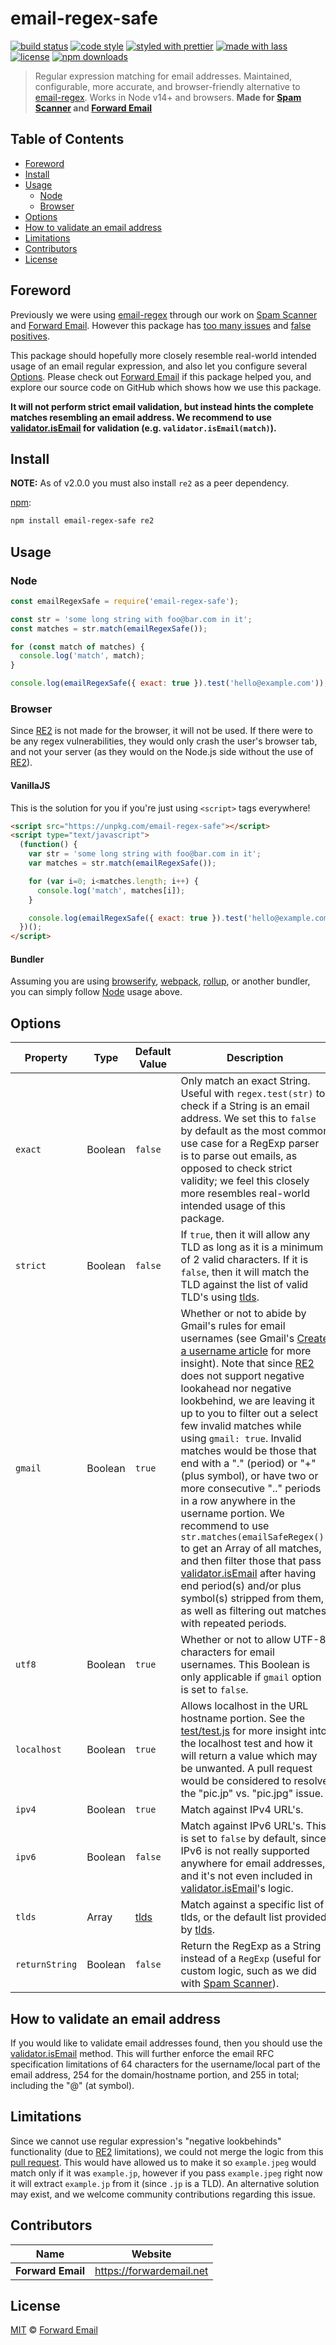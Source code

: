 # email-regex-safe

[![build status](https://github.com/spamscanner/email-regex-safe/actions/workflows/ci.yml/badge.svg)](https://github.com/spamscanner/email-regex-safe/actions/workflows/ci.yml)
[![code style](https://img.shields.io/badge/code_style-XO-5ed9c7.svg)](https://github.com/sindresorhus/xo)
[![styled with prettier](https://img.shields.io/badge/styled_with-prettier-ff69b4.svg)](https://github.com/prettier/prettier)
[![made with lass](https://img.shields.io/badge/made_with-lass-95CC28.svg)](https://lass.js.org)
[![license](https://img.shields.io/github/license/spamscanner/email-regex-safe.svg)](LICENSE)
[![npm downloads](https://img.shields.io/npm/dt/email-regex-safe.svg)](https://npm.im/email-regex-safe)

> Regular expression matching for email addresses. Maintained, configurable, more accurate, and browser-friendly alternative to [email-regex][]. Works in Node v14+ and browsers. **Made for [Spam Scanner][spam-scanner] and [Forward Email][forward-email]**


## Table of Contents

* [Foreword](#foreword)
* [Install](#install)
* [Usage](#usage)
  * [Node](#node)
  * [Browser](#browser)
* [Options](#options)
* [How to validate an email address](#how-to-validate-an-email-address)
* [Limitations](#limitations)
* [Contributors](#contributors)
* [License](#license)


## Foreword

Previously we were using [email-regex][] through our work on [Spam Scanner][spam-scanner] and [Forward Email][forward-email].  However this package has [too many issues](https://github.com/sindresorhus/email-regex/issues/9) and [false positives](https://github.com/sindresorhus/email-regex/issues/2).

This package should hopefully more closely resemble real-world intended usage of an email regular expression, and also let you configure several [Options](#options).  Please check out [Forward Email][forward-email] if this package helped you, and explore our source code on GitHub which shows how we use this package.

**It will not perform strict email validation, but instead hints the complete matches resembling an email address.  We recommend to use [validator.isEmail][validator-email] for validation (e.g. `validator.isEmail(match)`).**


## Install

**NOTE:** As of v2.0.0 you must also install `re2` as a peer dependency.

[npm][]:

```sh
npm install email-regex-safe re2
```


## Usage

### Node

```js
const emailRegexSafe = require('email-regex-safe');

const str = 'some long string with foo@bar.com in it';
const matches = str.match(emailRegexSafe());

for (const match of matches) {
  console.log('match', match);
}

console.log(emailRegexSafe({ exact: true }).test('hello@example.com'));
```

### Browser

Since [RE2][] is not made for the browser, it will not be used.  If there were to be any regex vulnerabilities, they would only crash the user's browser tab, and not your server (as they would on the Node.js side without the use of [RE2][]).

#### VanillaJS

This is the solution for you if you're just using `<script>` tags everywhere!

```html
<script src="https://unpkg.com/email-regex-safe"></script>
<script type="text/javascript">
  (function() {
    var str = 'some long string with foo@bar.com in it';
    var matches = str.match(emailRegexSafe());

    for (var i=0; i<matches.length; i++) {
      console.log('match', matches[i]);
    }

    console.log(emailRegexSafe({ exact: true }).test('hello@example.com'));
  })();
</script>
```

#### Bundler

Assuming you are using [browserify][], [webpack][], [rollup][], or another bundler, you can simply follow [Node](#node) usage above.


## Options

| Property       | Type    | Default Value                                                | Description                                                                                                                                                                                                                                                                                                                                                                                                                                                                                                                                                                                                                                                                                                                                                                                                                       |
| -------------- | ------- | ------------------------------------------------------------ | --------------------------------------------------------------------------------------------------------------------------------------------------------------------------------------------------------------------------------------------------------------------------------------------------------------------------------------------------------------------------------------------------------------------------------------------------------------------------------------------------------------------------------------------------------------------------------------------------------------------------------------------------------------------------------------------------------------------------------------------------------------------------------------------------------------------------------- |
| `exact`        | Boolean | `false`                                                      | Only match an exact String. Useful with `regex.test(str)` to check if a String is an email address. We set this to `false` by default as the most common use case for a RegExp parser is to parse out emails, as opposed to check strict validity; we feel this closely more resembles real-world intended usage of this package.                                                                                                                                                                                                                                                                                                                                                                                                                                                                                                 |
| `strict`       | Boolean | `false`                                                      | If `true`, then it will allow any TLD as long as it is a minimum of 2 valid characters. If it is `false`, then it will match the TLD against the list of valid TLD's using [tlds](https://github.com/stephenmathieson/node-tlds#readme).                                                                                                                                                                                                                                                                                                                                                                                                                                                                                                                                                                                          |
| `gmail`        | Boolean | `true`                                                       | Whether or not to abide by Gmail's rules for email usernames (see Gmail's [Create a username article](https://support.google.com/mail/answer/9211434) for more insight). Note that since [RE2][] does not support negative lookahead nor negative lookbehind, we are leaving it up to you to filter out a select few invalid matches while using `gmail: true`.  Invalid matches would be those that end with a "." (period) or "+" (plus symbol), or have two or more consecutive ".." periods in a row anywhere in the username portion.  We recommend to use `str.matches(emailSafeRegex())` to get an Array of all matches, and then filter those that pass [validator.isEmail][validator-email] after having end period(s) and/or plus symbol(s) stripped from them, as well as filtering out matches with repeated periods. |
| `utf8`         | Boolean | `true`                                                       | Whether or not to allow UTF-8 characters for email usernames.  This Boolean is only applicable if `gmail` option is set to `false`.                                                                                                                                                                                                                                                                                                                                                                                                                                                                                                                                                                                                                                                                                               |
| `localhost`    | Boolean | `true`                                                       | Allows localhost in the URL hostname portion. See the [test/test.js](test/test.js) for more insight into the localhost test and how it will return a value which may be unwanted. A pull request would be considered to resolve the "pic.jp" vs. "pic.jpg" issue.                                                                                                                                                                                                                                                                                                                                                                                                                                                                                                                                                                 |
| `ipv4`         | Boolean | `true`                                                       | Match against IPv4 URL's.                                                                                                                                                                                                                                                                                                                                                                                                                                                                                                                                                                                                                                                                                                                                                                                                         |
| `ipv6`         | Boolean | `false`                                                      | Match against IPv6 URL's. This is set to `false` by default, since IPv6 is not really supported anywhere for email addresses, and it's not even included in [validator.isEmail][validator-email]'s logic.                                                                                                                                                                                                                                                                                                                                                                                                                                                                                                                                                                                                                         |
| `tlds`         | Array   | [tlds](https://github.com/stephenmathieson/node-tlds#readme) | Match against a specific list of tlds, or the default list provided by [tlds](https://github.com/stephenmathieson/node-tlds#readme).                                                                                                                                                                                                                                                                                                                                                                                                                                                                                                                                                                                                                                                                                              |
| `returnString` | Boolean | `false`                                                      | Return the RegExp as a String instead of a `RegExp` (useful for custom logic, such as we did with [Spam Scanner][spam-scanner]).                                                                                                                                                                                                                                                                                                                                                                                                                                                                                                                                                                                                                                                                                                  |


## How to validate an email address

If you would like to validate email addresses found, then you should use the [validator.isEmail][validator-email] method.  This will further enforce the email RFC specification limitations of 64 characters for the username/local part of the email address, 254 for the domain/hostname portion, and 255 in total; including the "@" (at symbol).


## Limitations

Since we cannot use regular expression's "negative lookbehinds" functionality (due to [RE2][] limitations), we could not merge the logic from this [pull request](https://github.com/kevva/url-regex/pull/67/commits/6c31d81c35c3bb72c413c6e4af92a37b2689ead2).  This would have allowed us to make it so `example.jpeg` would match only if it was `example.jp`, however if you pass `example.jpeg` right now it will extract `example.jp` from it (since `.jp` is a TLD).  An alternative solution may exist, and we welcome community contributions regarding this issue.


## Contributors

| Name              | Website                    |
| ----------------- | -------------------------- |
| **Forward Email** | <https://forwardemail.net> |


## License

[MIT](LICENSE) © [Forward Email](https://forwardemail.net)


##

[npm]: https://www.npmjs.com/

[re2]: https://github.com/uhop/node-re2

[browserify]: https://github.com/browserify/browserify

[webpack]: https://github.com/webpack/webpack

[rollup]: https://github.com/rollup/rollup

[email-regex]: https://github.com/sindresorhus/email-regex

[spam-scanner]: https://spamscanner.net

[forward-email]: https://forwardemail.net

[validator-email]: https://github.com/validatorjs/validator.js/blob/master/src/lib/isEmail.js
